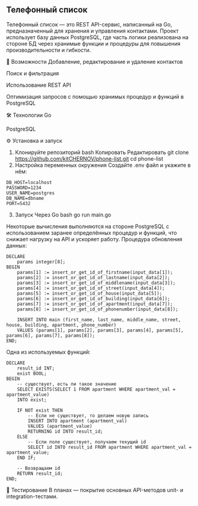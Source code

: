 ## Телефонный список
Телефонный список — это REST API-сервис, написанный на Go, предназначенный для хранения и управления контактами. Проект использует базу данных PostgreSQL, где часть логики реализована на стороне БД через хранимые функции и процедуры для повышения производительности и гибкости.

🚀 Возможности
Добавление, редактирование и удаление контактов

Поиск и фильтрация

Использование REST API

Оптимизация запросов с помощью хранимых процедур и функций в PostgreSQL

🛠️ Технологии
Go

PostgreSQL

⚙️ Установка и запуск
1. Клонируйте репозиторий
bash
Копировать
Редактировать
git clone https://github.com/kitCHERNOV/phone-list.git
cd phone-list
2. Настройка переменных окружения
Создайте .env файл и укажите в нём:
```
DB_HOST=localhost
PASSWORD=1234
USER_NAME=postgres
DB_NAME=dbname
PORT=5432
```
3. Запуск
Через Go
bash
go run main.go

Некоторые вычисления выполняются на стороне PostgreSQL с использованием заранее определённых процедур и функций, что снижает нагрузку на API и ускоряет работу.
Процедура обновления данных:
```
DECLARE
	params integer[8];
BEGIN
	params[1] := insert_or_get_id_of_firstname(input_data[1]);
	params[2] := insert_or_get_id_of_lastname(input_data[2]);
	params[3] := insert_or_get_id_of_middlename(input_data[3]);
	params[4] := insert_or_get_id_of_street(input_data[4]);
	params[5] := insert_or_get_id_of_house(input_data[5]);
	params[6] := insert_or_get_id_of_building(input_data[6]);
	params[7] := insert_or_get_id_of_apartment(input_data[7]);
	params[8] := insert_or_get_id_of_phonenumber(input_data[8]);
	
	INSERT INTO main (first_name, last_name, middle_name, street, house, building, apartment, phone_number)
	VALUES (params[1], params[2], params[3], params[4], params[5], params[6], params[7], params[8]);
END;
```

Одна из используемых функций:
```
DECLARE
	result_id INT;
	exist BOOL;
BEGIN
	-- существует, есть ли такое значение
	SELECT EXISTS(SELECT 1 FROM apartment WHERE apartment_val = apartment_value)
	INTO exist;
	
	IF NOT exist THEN
		-- Если не существует, то делаем новую запись
		INSERT INTO apartment (apartment_val)
		VALUES (apartment_value)
		RETURNING id INTO result_id;
	ELSE 
		-- Если поле существует, получаем текущий id
		SELECT id INTO result_id FROM apartment WHERE apartment_val = apartment_value;
	END IF;
	
	-- Возвращаем id
	RETURN result_id;
END;
```



🧪 Тестирование
В планах — покрытие основных API-методов unit- и integration-тестами.
